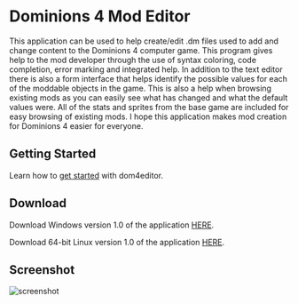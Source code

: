 # Dominions 4 Mod Editor
This application can be used to help create/edit .dm files used to add and change content to the Dominions 4 computer game. This program gives help to the mod developer through the use of syntax coloring, code completion, error marking and integrated help. In addition to the text editor there is also a form interface that helps identify the possible values for each of the moddable objects in the game. This is also a help when browsing existing mods as you can easily see what has changed and what the default values were. All of the stats and sprites from the base game are included for easy browsing of existing mods. I hope this application makes mod creation for Dominions 4 easier for everyone. 

## Getting Started
Learn how to [get started](https://github.com/larzm42/dom4editor/wiki/Getting-Started) with dom4editor.

## Download
Download Windows version 1.0 of the application [HERE](https://docs.google.com/uc?export=download&confirm=CiCI&id=0B3IGmBe9vPavekpkZUdXZmdGNFk).

Download 64-bit Linux version 1.0 of the application [HERE](https://docs.google.com/uc?export=download&confirm=CiCI&id=0B3IGmBe9vPavOVZCb1JHVjVqeTg).

## Screenshot
![screenshot](https://raw.githubusercontent.com/larzm42/dom4editor/master/org.larz.dom4/screenshots/cover.png)
